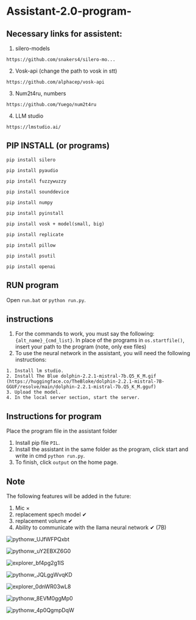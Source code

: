 # Assistant-2.0-program-

## Necessary links for assistent:

1. silero-models
```
https://github.com/snakers4/silero-mo...
```

2. Vosk-api (change the path to vosk in stt)
```
https://github.com/alphacep/vosk-api
```

3. Num2t4ru, numbers
```
https://github.com/Yuego/num2t4ru
```
4. LLM studio
```
https://lmstudio.ai/
```

## PIP INSTALL (or programs)

```
pip install silero
```

```
pip install pyaudio
```

```
pip install fuzzywuzzy
```

```
pip install sounddevice 
```

```
pip install numpy
```

```
pip install pyinstall
```

```
pip install vosk + model(smаll, big)
```

```
pip install replicate
```

```
pip install pillow
```

```
pip install psutil
```

```
pip install openai
```

## RUN program
Open `run.bat` or `python run.py`.

## instructions
1. For the commands to work, you must say the following: `{alt_name}_{cmd_list}`. In place of the programs in `os.startfile()`, insert your path to the program (note, only exe files)
2. To use the neural network in the assistant, you will need the following instructions:
```
1. Install lm studio.
2. Install The Blue dolphin-2.2.1-mistral-7b.Q5_K_M.gif (https://huggingface.co/TheBloke/dolphin-2.2.1-mistral-7B-GGUF/resolve/main/dolphin-2.2.1-mistral-7b.Q5_K_M.gguf)
3. Upload the model.
4. In the local server section, start the server.
```

## Instructions for program 
Place the program file in the assistant folder
1. Install pip file `PIL`.
2. Install the assistant in the same folder as the program, click start and write in cmd `python run.py`.
3. To finish, click `output` on the home page.

## Note
The following features will be added in the future:

1. Mic ×
2. replacement spech model ✔ 
3. replacement volume ✔ 
4. Ability to communicate with the llama neural network ✔ (7B)

![pythonw_UJfWFPQxbt](https://github.com/PandaBTBs/Assistant-2.0-program-/assets/118614536/6c4ed9e5-a1bc-4aa2-aae0-0c4dc2beb6ac)

![pythonw_uY2EBXZ6G0](https://github.com/PandaBTBs/Assistant-2.0-program-/assets/118614536/00f5c8e3-63f9-4872-a9d0-e87836d74b06)

![explorer_bf4pg2g1IS](https://github.com/PandaBTBs/Assistant-2.0-program-/assets/118614536/7a168455-d514-436c-bcfe-b7dc6a7d6d33)

![pythonw_JQLggWvqKD](https://github.com/PandaBTBs/Assistant-2.0-program-/assets/118614536/0aede6c8-15e0-4aaa-b140-b5ecc351aab9)

![explorer_0dnWR03wL8](https://github.com/PandaBTBs/Assistant-2.0-program-/assets/118614536/06fbf9d1-259f-4eda-b57d-bb8d6679bb7e)

![pythonw_8EVM0ggMp0](https://github.com/PandaBTBs/Assistant-2.0-program-/assets/118614536/8daba5e0-47b7-4960-b027-7458c834718e)

![pythonw_4p0QgmpDqW](https://github.com/PandaBTBs/Assistant-2.0-program-/assets/118614536/263404a9-ce51-4358-b202-5c87a3d423d4)
